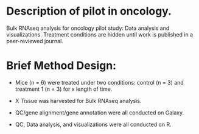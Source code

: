 # Description of pilot in oncology.

Bulk RNAseq analysis for oncology pilot study: Data analysis and visualizations. Treatment conditions are hidden until work is published in a peer-reviewed journal.

# Brief Method Design: 

- Mice (n = 6) were treated under two conditions: control (n = 3) and treatment 1 (n = 3) for x length of time.

- X Tissue was harvested for Bulk RNAseq analysis.

- QC/gene alignment/gene annotation were all conducted on Galaxy.

- QC, Data analysis, and visualizations were all conducted on R.

